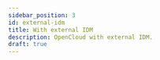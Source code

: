 ```yaml
---
sidebar_position: 3
id: external-idm
title: With external IDM
description: OpenCloud with external IDM.
draft: true
---
```


